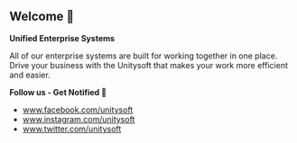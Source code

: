 ## Welcome 👋

**Unified Enterprise Systems**

All of our enterprise systems are built for working together in one place. Drive your business with the Unitysoft that makes your work more efficient and easier.

**Follow us - Get Notified 🔔**
- www.facebook.com/unitysoft
- www.instagram.com/unitysoft
- www.twitter.com/unitysoft
